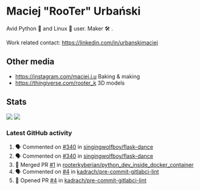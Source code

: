 # Maciej "RooTer" Urbański

Avid Python 🐍 and Linux 🐧 user.
Maker 🛠 .

Work related contact: https://linkedin.com/in/urbanskimaciej

## Other media

* https://instagram.com/maciej.j.u Baking & making
* https://thingiverse.com/rooter_k 3D models

## Stats

![](https://github-readme-stats.vercel.app/api?username=rooterkyberian&hide_title=true&show_icons=true&count_private=true&theme=graywhite)
![](https://komarev.com/ghpvc/?username=rooterkyberian&color=lightgray&style=flat-square)

### Latest GitHub activity
<!--START_SECTION:activity-->
1. 🗣 Commented on [#340](https://github.com/singingwolfboy/flask-dance/issues/340) in [singingwolfboy/flask-dance](https://github.com/singingwolfboy/flask-dance)
2. 🗣 Commented on [#340](https://github.com/singingwolfboy/flask-dance/issues/340) in [singingwolfboy/flask-dance](https://github.com/singingwolfboy/flask-dance)
3. 🎉 Merged PR [#1](https://github.com/rooterkyberian/python_dev_inside_docker_container/pull/1) in [rooterkyberian/python_dev_inside_docker_container](https://github.com/rooterkyberian/python_dev_inside_docker_container)
4. 🗣 Commented on [#4](https://github.com/kadrach/pre-commit-gitlabci-lint/issues/4) in [kadrach/pre-commit-gitlabci-lint](https://github.com/kadrach/pre-commit-gitlabci-lint)
5. 💪 Opened PR [#4](https://github.com/kadrach/pre-commit-gitlabci-lint/pull/4) in [kadrach/pre-commit-gitlabci-lint](https://github.com/kadrach/pre-commit-gitlabci-lint)
<!--END_SECTION:activity-->
